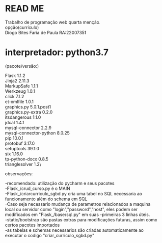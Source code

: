 # READ ME
Trabalho de programação web quarta menção.\
opção(currículo)\
Diogo Bites Faria de Paula RA:22007351

# interpretador: python3.7

(pacote/versão:)

Flask	                  1.1.2\
Jinja2	                2.11.3\
MarkupSafe	            1.1.1\
Werkzeug	              1.0.1\
click	                  7.1.2\
et-xmlfile	            1.0.1\
graphics.py	            5.0.1.post1\
graphics.py-extra	      0.2.0\
itsdangerous	          1.1.0\
jdcal	                  1.4.1\
mysql-connector	        2.2.9\
mysql-connector-python	8.0.25\
pip	                    10.0.1\
protobuf	              3.17.0\
setuptools	            39.1.0\
six	                    1.16.0\
tp-python-docx	        0.8.5\
trianglesolver	        1.2\


observações:

-recomendado: utilização do pycharm e seus pacotes\
-Flask_/crud_curso.py é o MAIN\
-Flask_/criarcurriculo_sgbd.py cria uma tabel no SQL necessaria ao funcionamento além do schema em SQL\
-Caso seja necessario mudança de parametros relacionados a maquina local ou servidor como "login","password","host", eles podem ser modificados em "Flask_/base/sql.py" em suas -primeiras 3 linhas úteis.\
-static/bootstrap são pastas extras para modificações futuras, assim como certos pacotes importados\
-as tabelas e schemas necessarios são criadas automaticamente ao executar o codigo "criar_curriculo_sgbd.py"


